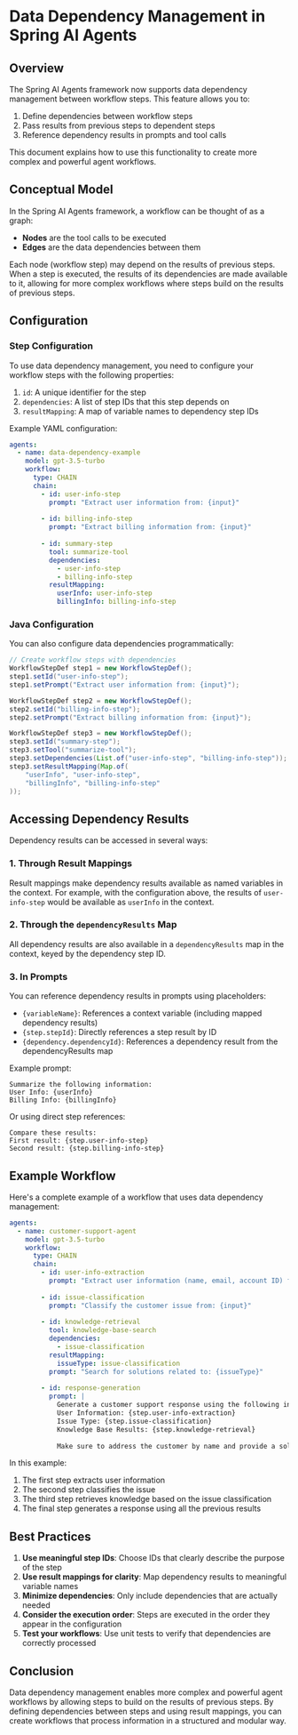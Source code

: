 # Data Dependency Management in Spring AI Agents

## Overview

The Spring AI Agents framework now supports data dependency management between workflow steps. This feature allows you to:

1. Define dependencies between workflow steps
2. Pass results from previous steps to dependent steps
3. Reference dependency results in prompts and tool calls

This document explains how to use this functionality to create more complex and powerful agent workflows.

## Conceptual Model

In the Spring AI Agents framework, a workflow can be thought of as a graph:

- **Nodes** are the tool calls to be executed
- **Edges** are the data dependencies between them

Each node (workflow step) may depend on the results of previous steps. When a step is executed, the results of its dependencies are made available to it, allowing for more complex workflows where steps build on the results of previous steps.

## Configuration

### Step Configuration

To use data dependency management, you need to configure your workflow steps with the following properties:

1. `id`: A unique identifier for the step
2. `dependencies`: A list of step IDs that this step depends on
3. `resultMapping`: A map of variable names to dependency step IDs

Example YAML configuration:

```yaml
agents:
  - name: data-dependency-example
    model: gpt-3.5-turbo
    workflow:
      type: CHAIN
      chain:
        - id: user-info-step
          prompt: "Extract user information from: {input}"
        
        - id: billing-info-step
          prompt: "Extract billing information from: {input}"
        
        - id: summary-step
          tool: summarize-tool
          dependencies:
            - user-info-step
            - billing-info-step
          resultMapping:
            userInfo: user-info-step
            billingInfo: billing-info-step
```

### Java Configuration

You can also configure data dependencies programmatically:

```java
// Create workflow steps with dependencies
WorkflowStepDef step1 = new WorkflowStepDef();
step1.setId("user-info-step");
step1.setPrompt("Extract user information from: {input}");

WorkflowStepDef step2 = new WorkflowStepDef();
step2.setId("billing-info-step");
step2.setPrompt("Extract billing information from: {input}");

WorkflowStepDef step3 = new WorkflowStepDef();
step3.setId("summary-step");
step3.setTool("summarize-tool");
step3.setDependencies(List.of("user-info-step", "billing-info-step"));
step3.setResultMapping(Map.of(
    "userInfo", "user-info-step",
    "billingInfo", "billing-info-step"
));
```

## Accessing Dependency Results

Dependency results can be accessed in several ways:

### 1. Through Result Mappings

Result mappings make dependency results available as named variables in the context. For example, with the configuration above, the results of `user-info-step` would be available as `userInfo` in the context.

### 2. Through the `dependencyResults` Map

All dependency results are also available in a `dependencyResults` map in the context, keyed by the dependency step ID.

### 3. In Prompts

You can reference dependency results in prompts using placeholders:

- `{variableName}`: References a context variable (including mapped dependency results)
- `{step.stepId}`: Directly references a step result by ID
- `{dependency.dependencyId}`: References a dependency result from the dependencyResults map

Example prompt:

```
Summarize the following information:
User Info: {userInfo}
Billing Info: {billingInfo}
```

Or using direct step references:

```
Compare these results:
First result: {step.user-info-step}
Second result: {step.billing-info-step}
```

## Example Workflow

Here's a complete example of a workflow that uses data dependency management:

```yaml
agents:
  - name: customer-support-agent
    model: gpt-3.5-turbo
    workflow:
      type: CHAIN
      chain:
        - id: user-info-extraction
          prompt: "Extract user information (name, email, account ID) from: {input}"
        
        - id: issue-classification
          prompt: "Classify the customer issue from: {input}"
        
        - id: knowledge-retrieval
          tool: knowledge-base-search
          dependencies:
            - issue-classification
          resultMapping:
            issueType: issue-classification
          prompt: "Search for solutions related to: {issueType}"
        
        - id: response-generation
          prompt: |
            Generate a customer support response using the following information:
            User Information: {step.user-info-extraction}
            Issue Type: {step.issue-classification}
            Knowledge Base Results: {step.knowledge-retrieval}
            
            Make sure to address the customer by name and provide a solution to their issue.
```

In this example:
1. The first step extracts user information
2. The second step classifies the issue
3. The third step retrieves knowledge based on the issue classification
4. The final step generates a response using all the previous results

## Best Practices

1. **Use meaningful step IDs**: Choose IDs that clearly describe the purpose of the step
2. **Use result mappings for clarity**: Map dependency results to meaningful variable names
3. **Minimize dependencies**: Only include dependencies that are actually needed
4. **Consider the execution order**: Steps are executed in the order they appear in the configuration
5. **Test your workflows**: Use unit tests to verify that dependencies are correctly processed

## Conclusion

Data dependency management enables more complex and powerful agent workflows by allowing steps to build on the results of previous steps. By defining dependencies between steps and using result mappings, you can create workflows that process information in a structured and modular way.